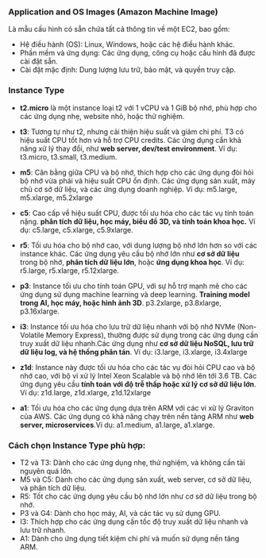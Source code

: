 ### Application and OS Images (Amazon Machine Image)
Là mẫu cấu hình có sẵn chứa tất cả thông tin về một EC2, bao gồm:
  - Hệ điều hành (OS): Linux, Windows, hoặc các hệ điều hành khác.
  - Phần mềm và ứng dụng: Các ứng dụng, công cụ hoặc cấu hình đã được cài đặt sẵn.
  - Cài đặt mặc định: Dung lượng lưu trữ, bảo mật, và quyền truy cập.

### Instance Type

- **t2.micro** là một instance loại t2 với 1 vCPU và 1 GiB bộ nhớ, phù hợp cho các ứng dụng nhẹ, website nhỏ, hoặc thử nghiệm.

- **t3**: Tương tự như t2, nhưng cải thiện hiệu suất và giảm chi phí. T3 có hiệu suất CPU tốt hơn và hỗ trợ CPU credits. Các ứng dụng cần khả năng xử lý thay đổi, như **web server, dev/test environment**. Ví dụ: t3.micro, t3.small, t3.medium.

- **m5**: Cân bằng giữa CPU và bộ nhớ, thích hợp cho các ứng dụng đòi hỏi bộ nhớ vừa phải và hiệu suất CPU ổn định. Các ứng dụng sản xuất, máy chủ cơ sở dữ liệu, và các ứng dụng doanh nghiệp. Ví dụ: m5.large, m5.xlarge, m5.2xlarge

- **c5**: Cao cấp về hiệu suất CPU, được tối ưu hóa cho các tác vụ tính toán nặng. **phân tích dữ liệu, học máy, biểu đồ 3D, và tính toán khoa học.** Ví dụ: c5.large, c5.xlarge, c5.9xlarge.

- **r5**: Tối ưu hóa cho bộ nhớ cao, với dung lượng bộ nhớ lớn hơn so với các instance khác. Các ứng dụng yêu cầu bộ nhớ lớn như **cơ sở dữ liệu** trong bộ nhớ, **phân tích dữ liệu lớn**, hoặc **ứng dụng khoa học**. Ví dụ: r5.large, r5.xlarge, r5.12xlarge.

- **p3**: Instance tối ưu cho tính toán GPU, với sự hỗ trợ mạnh mẽ cho các ứng dụng sử dụng machine learning và deep learning. **Training model trong AI, học máy, hoặc hình ảnh 3D**. p3.2xlarge, p3.8xlarge, p3.16xlarge.

- **i3**: Instance tối ưu hóa cho lưu trữ dữ liệu nhanh với bộ nhớ NVMe (Non-Volatile Memory Express), thường được sử dụng trong các ứng dụng cần truy xuất dữ liệu nhanh.Các ứng dụng như **cơ sở dữ liệu NoSQL, lưu trữ dữ liệu log, và hệ thống phân tán**. Ví dụ: i3.large, i3.xlarge, i3.4xlarge

- **z1d**: Instance này được tối ưu hóa cho các tác vụ đòi hỏi CPU cao và bộ nhớ cao, với bộ vi xử lý Intel Xeon Scalable và bộ nhớ lên tới 3.6 TB. Các ứng dụng yêu cầu **tính toán với độ trễ thấp hoặc xử lý cơ sở dữ liệu lớn**. Ví dụ: z1d.large, z1d.xlarge, z1d.12xlarge

- **a1**: Tối ưu hóa cho các ứng dụng dựa trên ARM với các vi xử lý Graviton của AWS. Các ứng dụng có khả năng chạy trên nền tảng ARM như **web server, microservices**.Ví dụ: a1.medium, a1.large, a1.xlarge.

### Cách chọn Instance Type phù hợp:
- T2 và T3: Dành cho các ứng dụng nhẹ, thử nghiệm, và không cần tài nguyên quá lớn.
- M5 và C5: Dành cho các ứng dụng sản xuất, web server, cơ sở dữ liệu, và phân tích dữ liệu.
- R5: Tốt cho các ứng dụng yêu cầu bộ nhớ lớn như cơ sở dữ liệu trong bộ nhớ.
- P3 và G4: Dành cho học máy, AI, và các tác vụ sử dụng GPU.
- I3: Thích hợp cho các ứng dụng cần tốc độ truy xuất dữ liệu nhanh và lưu trữ nhanh.
- A1: Dành cho ứng dụng tiết kiệm chi phí và muốn sử dụng nền tảng ARM.
